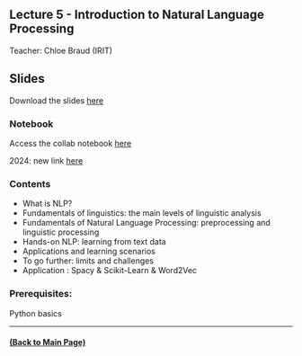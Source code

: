 ## Lecture 5 - Introduction to Natural Language Processing
Teacher: Chloe Braud (IRIT)

<!-- 
### Lecture video
View the recorded lecture [here](https://drive.google.com/file/d/1o1VlvY1h5fFO0TVeeTF4MjyLAjVD32TQ/view?usp=sharing)  (this will only be available for approximately 6 weeks after the course)
-->

## Slides

Download the slides [here](https://github.com/rufinv/Intro2AI-class/blob/gh-pages/Lecture5/%5BANITI%5D%20Lecture%205%20-%20Introduction%20to%20Natural%20Language%20Processing%20-%2011_03_2024.pdf)


### Notebook
Access the collab notebook [here](https://colab.research.google.com/drive/1HVrMVb_16kIa_YbWormcwNWX8r_ivf5B?usp=sharing)

2024: new link [here](https://colab.research.google.com/drive/1fS20bFjdWut8nnem5sOzhpVCSQvtkzJj?usp=sharing)

### Contents
* What is NLP? 
* Fundamentals of linguistics: the main levels of linguistic analysis
* Fundamentals of Natural Language Processing: preprocessing and linguistic processing
* Hands-on NLP: learning from text data
* Applications and learning scenarios
* To go further: limits and challenges
* Application : Spacy & Scikit-Learn & Word2Vec 


### Prerequisites:
Python basics

---
#### [(Back to Main Page)](../index.md)
